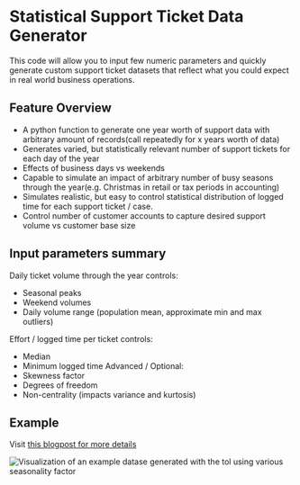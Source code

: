 # Statistical Support Ticket Data Generator

This code will allow you to input few numeric parameters and quickly generate custom support ticket datasets that reflect what you could expect in real world business operations.
## Feature Overview

* A python function to generate one year worth of support data with arbitrary amount of records(call repeatedly for x years worth of data)
* Generates varied, but statistically relevant number of support tickets for each day of the year
* Effects of business days vs weekends
* Capable to simulate an impact of arbitrary number of busy seasons through the year(e.g. Christmas in retail or tax periods in accounting)
* Simulates realistic, but easy to control statistical distribution of logged time for each support ticket / case.
* Control number of customer accounts to capture desired support volume vs customer base size

## Input parameters summary

Daily ticket volume through the year controls:

* Seasonal peaks
* Weekend volumes
* Daily volume range (population mean, approximate min and max outliers)

Effort / logged time per ticket controls:

* Median
* Minimum logged time
Advanced / Optional:
* Skewness factor
* Degrees of freedom
* Non-centrality (impacts variance and kurtosis)

## Example
Visit [this blogpost for more details](https://datamadness.github.io/Support-Data-Generator)
 
![Visualization of an example datase generated with the tol using various seasonality factor](https://datamadness.github.io/assets/images/support_data_generator/weekly_ticket_totals_comparison.png)
